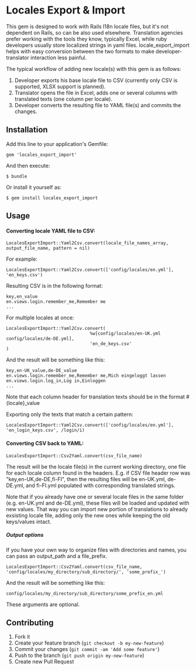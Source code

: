 # Locales Export & Import

This gem is designed to work with Rails I18n locale files, but it's not dependent on Rails, so can be also used elsewhere. Translation agencies prefer working with the tools they know, typically Excel, while ruby developers usually store localized strings in yaml files. locale_export_import helps with easy conversion between the two formats to make developer-translator interaction less painful.
  
The typical workflow of adding new locale(s) with this gem is as follows:

1. Developer exports his base locale file to CSV (currently only CSV is supported, XLSX support is planned).
2. Translator opens the file in Excel, adds one or several columns with translated texts (one column per locale).
3. Developer converts the resulting file to YAML file(s) and commits the changes.

## Installation

Add this line to your application's Gemfile:

    gem 'locales_export_import'

And then execute:

    $ bundle

Or install it yourself as:

    $ gem install locales_export_import

## Usage

#### Converting locale YAML file to CSV:
```
LocalesExportImport::Yaml2Csv.convert(locale_file_names_array, output_file_name, pattern = nil)
```

For example:
```
LocalesExportImport::Yaml2Csv.convert(['config/locales/en.yml'], 'en_keys.csv')
```
Resulting CSV is in the following format:
```
key,en_value
en.views.login.remember_me,Remember me
...
```

For multiple locales at once:
```
LocalesExportImport::Yaml2Csv.convert(
                                %w[config/locales/en-UK.yml config/locales/de-DE.yml],
                                'en_de_keys.csv'
)
```
And the result will be something like this:
```
key,en-UK_value,de-DE_value
en.views.login.remember_me,Remember me,Mich eingeloggt lassen
en.views.login.log_in,Log in,Einloggen
...
```
Note that each column header for translation texts should be in the format #{locale}_value

Exporting only the texts that match a certain pattern:
```
LocalesExportImport::Yaml2Csv.convert(['config/locales/en.yml'], 'en_login_keys.csv', /login/i)
```

#### Converting CSV back to YAML:
```
LocalesExportImport::Csv2Yaml.convert(csv_file_name)
````

The result will be the locale file(s) in the current working directory, one file for each locale column found in the headers. E.g. if CSV file header row was "key,en-UK,de-DE,fi-FI", then the resulting files will be en-UK.yml, de-DE.yml, and fi-FI.yml populated with corresponding translated strings.

Note that if you already have one or several locale files in the same folder (e.g. en-UK.yml and de-DE.yml), these files will be loaded and updated with new values. That way you can import new portion of translations to already exsisting locale file, adding only the new ones while keeping the old keys/values intact.


##### Output options

If you have your own way to organize files with directories and names, you can pass an output_path and a file_prefix.

```
LocalesExportImport::Csv2Yaml.convert(csv_file_name, 'config/locales/my_directory/sub_directory/', 'some_prefix_')
````

And the result will be something like this:
```
config/locales/my_directory/sub_directory/some_prefix_en.yml
````

These arguments are optional.

## Contributing

1. Fork it
2. Create your feature branch (`git checkout -b my-new-feature`)
3. Commit your changes (`git commit -am 'Add some feature'`)
4. Push to the branch (`git push origin my-new-feature`)
5. Create new Pull Request
